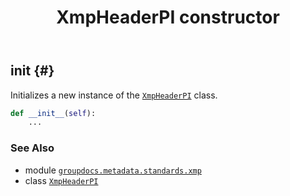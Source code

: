 ﻿---
title: XmpHeaderPI constructor
second_title: GroupDocs.Metadata for Python via .NET API References
description: 
type: docs
url: /python-net/groupdocs.metadata.standards.xmp/xmpheaderpi/__init__/
is_root: false
weight: 10
---

## __init__ {#}

Initializes a new instance of the [`XmpHeaderPI`](/metadata/python-net/groupdocs.metadata.standards.xmp/xmpheaderpi) class.



```python
def __init__(self):
    ...
```





### See Also
* module [`groupdocs.metadata.standards.xmp`](../../)
* class [`XmpHeaderPI`](/metadata/python-net/groupdocs.metadata.standards.xmp/xmpheaderpi)
